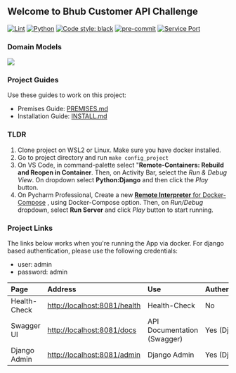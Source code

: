 ## Welcome to Bhub Customer API Challenge

[![Lint](https://github.com/chrismaille/bhub_challenge/workflows/pull_request/badge.svg)](https://github.com/chrismaille/bhub_challenge/actions)
[![Python](https://img.shields.io/badge/python-3.10-green)](https://www.python.org)
[![Code style: black](https://img.shields.io/badge/code%20style-black-000000.svg)](https://github.com/psf/black)
[![pre-commit](https://img.shields.io/badge/pre--commit-enabled-brightgreen?logo=pre-commit&logoColor=white)](https://github.com/pre-commit/pre-commit)
[![Service Port](https://img.shields.io/badge/Port-8081-yellow)]()

### Domain Models

[![](https://mermaid.ink/img/pako:eNrVVlFv2jAQ_itWnml_AG9A0g1BoYJ00iSk6LCv4JHYme1Mywj_fXZICjFk0t5aS1Gc7_vOPt-d7RwDKhkGwwBVyGGnINsIYtvkdR0vn6MVOVUPD9Xx_TsZheEqWq_JkOxBe9rK104my9dFfE_7Ps6penysKnIZlsosTzFDYW5MmuEak_FoMfuXnhzP364VBWeEFtrIDFVi-y-zC6mNIgZ-W7iLvXGlTSIgwy6ewg2MosjIDgVDRTbB82geDchTdH4v46_RahNcxKAUlCRHpaWANMmVFLLI9EXAwCBRuON2NjBcisQhVzxSnkHq3ikoZAkXNgqel5gBT7sQxdROt5fC91wbMIW2no8m8fSb9Xk8X05mUTggYTSP4ii8dt-NtE0lPSQKwS6h67fhGZ5p6xcYcoel1s7U7B2yyFk_yTBFn3TutEbbsou3-mv8h3WZ5FCmEphdcbxHIhXfcZsKG_OfBWrjJoR2yaeewu2tLmBModZ-ld2U4JNPXhlec3WGWs6UOVqvx9P5fLr4UufHJmz13U9Qq7_sjg-XiK2UKQFq-C_siXSz3_sjTakshPn_SG9BHHyiLmuHbxUIur9DNNN9mkD2VWpPgbrh7YPoucLcMcSph1JuSt-2c0jVIhcv5en-8Dxxl86niWN90Rx7SujlXgl1l-fg7nXxwRfctmAQ2B1k7xFmfxDqAGwCs7enySYY2i4DdXDnzsnqztNGjBupguEbpBoHARRGrktBg6FRBbai5j-jUZ3-Ak9Bm0A)](https://mermaid.live/edit#pako:eNrVVlFv2jAQ_itWnml_AG9A0g1BoYJ00iSk6LCv4JHYme1Mywj_fXZICjFk0t5aS1Gc7_vOPt-d7RwDKhkGwwBVyGGnINsIYtvkdR0vn6MVOVUPD9Xx_TsZheEqWq_JkOxBe9rK104my9dFfE_7Ps6penysKnIZlsosTzFDYW5MmuEak_FoMfuXnhzP364VBWeEFtrIDFVi-y-zC6mNIgZ-W7iLvXGlTSIgwy6ewg2MosjIDgVDRTbB82geDchTdH4v46_RahNcxKAUlCRHpaWANMmVFLLI9EXAwCBRuON2NjBcisQhVzxSnkHq3ikoZAkXNgqel5gBT7sQxdROt5fC91wbMIW2no8m8fSb9Xk8X05mUTggYTSP4ii8dt-NtE0lPSQKwS6h67fhGZ5p6xcYcoel1s7U7B2yyFk_yTBFn3TutEbbsou3-mv8h3WZ5FCmEphdcbxHIhXfcZsKG_OfBWrjJoR2yaeewu2tLmBModZ-ld2U4JNPXhlec3WGWs6UOVqvx9P5fLr4UufHJmz13U9Qq7_sjg-XiK2UKQFq-C_siXSz3_sjTakshPn_SG9BHHyiLmuHbxUIur9DNNN9mkD2VWpPgbrh7YPoucLcMcSph1JuSt-2c0jVIhcv5en-8Dxxl86niWN90Rx7SujlXgl1l-fg7nXxwRfctmAQ2B1k7xFmfxDqAGwCs7enySYY2i4DdXDnzsnqztNGjBupguEbpBoHARRGrktBg6FRBbai5j-jUZ3-Ak9Bm0A)

### Project Guides

Use these guides to work on this project:

* Premises Guide: [PREMISES.md](docs/PREMISES.md)
* Installation Guide: [INSTALL.md](docs/INSTALL.md)

### TLDR
1. Clone project on WSL2 or Linux. Make sure you have docker installed.
2. Go to project directory and run `make config_project`
3. On VS Code, in command-palette select "**Remote-Containers: Rebuild and Reopen in
   Container**. Then, on Activity Bar, select the *Run & Debug View*. On dropdown select
   **Python:Django** and then click the _Play_ button.
4. On Pycharm Professional, Create a new
   [**Remote Interpreter** for Docker-Compose](https://www.jetbrains.com/help/pycharm/using-docker-as-a-remote-interpreter.html)
   , using Docker-Compose option. Then, on *Run/Debug* dropdown, select **Run Server** and click _Play_ button to start running.

### Project Links

The links below works when you're running the App via docker. For django based authentication, please use the
following credentials:

* user: admin
* password: admin

| Page         | Address                                                      | Use                         | Authenticated |
|:-------------|:-------------------------------------------------------------|:----------------------------|:--------------|
| Health-Check | [http://localhost:8081/health](http://localhost:8081/health) | Health-Check                | No            |
| Swagger UI   | [http://localhost:8081/docs](http://localhost:8081/docs)     | API Documentation (Swagger) | Yes (Django)  |
| Django Admin | [http://localhost:8081/admin](http://localhost:8081/admin)   | Django Admin                | Yes (Django)  |

